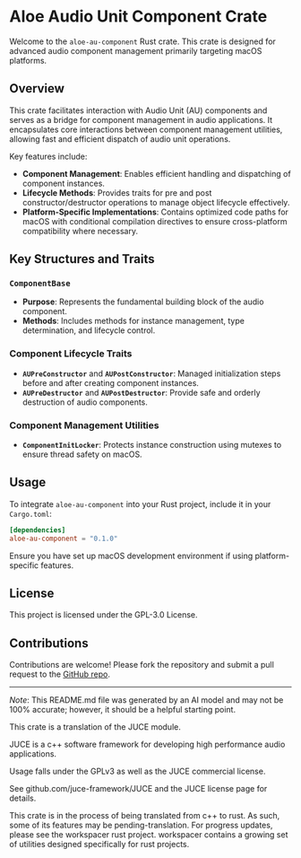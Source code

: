 # Aloe Audio Unit Component Crate

Welcome to the `aloe-au-component` Rust crate. This crate is designed for advanced audio component management primarily targeting macOS platforms.

## Overview

This crate facilitates interaction with Audio Unit (AU) components and serves as a bridge for component management in audio applications. It encapsulates core interactions between component management utilities, allowing fast and efficient dispatch of audio unit operations.

Key features include:
- **Component Management**: Enables efficient handling and dispatching of component instances.
- **Lifecycle Methods**: Provides traits for pre and post constructor/destructor operations to manage object lifecycle effectively.
- **Platform-Specific Implementations**: Contains optimized code paths for macOS with conditional compilation directives to ensure cross-platform compatibility where necessary.

## Key Structures and Traits

### `ComponentBase`
- **Purpose**: Represents the fundamental building block of the audio component.
- **Methods**: Includes methods for instance management, type determination, and lifecycle control.

### Component Lifecycle Traits
- **`AUPreConstructor`** and **`AUPostConstructor`**: Managed initialization steps before and after creating component instances.
- **`AUPreDestructor`** and **`AUPostDestructor`**: Provide safe and orderly destruction of audio components.

### Component Management Utilities
- **`ComponentInitLocker`**: Protects instance construction using mutexes to ensure thread safety on macOS.

## Usage

To integrate `aloe-au-component` into your Rust project, include it in your `Cargo.toml`:

```toml
[dependencies]
aloe-au-component = "0.1.0"
```

Ensure you have set up macOS development environment if using platform-specific features.

## License

This project is licensed under the GPL-3.0 License.

## Contributions

Contributions are welcome! Please fork the repository and submit a pull request to the [GitHub repo](https://github.com/klebs6/aloe-rs).

***

_Note_: This README.md file was generated by an AI model and may not be 100% accurate; however, it should be a helpful starting point.


This crate is a translation of the JUCE module.

JUCE is a c++ software framework for developing high performance audio applications.

Usage falls under the GPLv3 as well as the JUCE commercial license.

See github.com/juce-framework/JUCE and the JUCE license page for details.

This crate is in the process of being translated from c++ to rust. As such, some of its features may be pending-translation. For progress updates, please see the workspacer rust project. workspacer contains a growing set of utilities designed specifically for rust projects.
